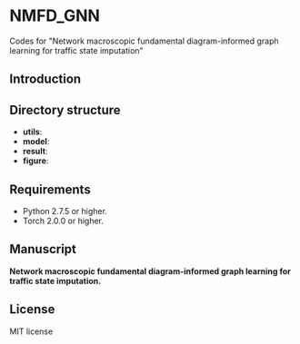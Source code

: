 # NMFD_GNN
Codes for "Network macroscopic fundamental diagram-informed graph learning for traffic state imputation"


## Introduction


## Directory structure
* **utils**:
* **model**:
* **result**:
* **figure**:

## Requirements
* Python 2.7.5 or higher.
* Torch 2.0.0 or higher. 

## Manuscript
**Network macroscopic fundamental diagram-informed graph learning for traffic state imputation.**


## License
MIT license
